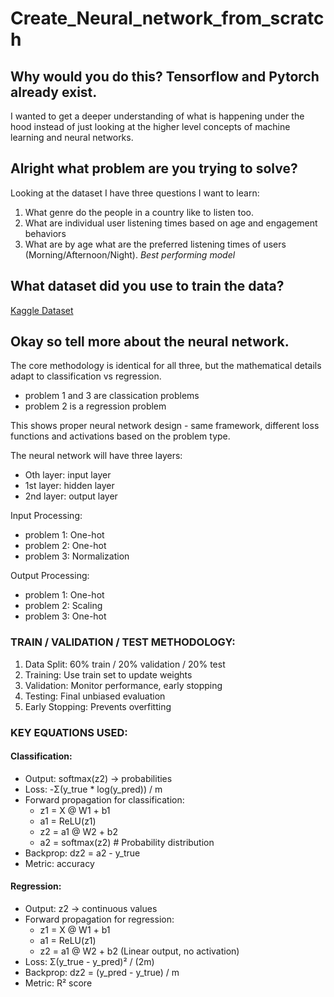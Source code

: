 # Create_Neural_network_from_scratch

## Why would you do this? Tensorflow and Pytorch already exist.
I wanted to get a deeper understanding of what is happening under the hood instead of just looking at the higher level concepts of machine learning and neural networks. 

## Alright what problem are you trying to solve?
Looking at the dataset I have three questions I want to learn:
  1.  What genre do the people in a country like to listen too.
  2.  What are individual user listening times based on age and engagement behaviors
  3.  What are by age what are the preferred listening times of users (Morning/Afternoon/Night). *Best performing model*

## What dataset did you use to train the data?
[Kaggle Dataset](https://www.kaggle.com/datasets/atharvasoundankar/global-music-streaming-trends-and-listener-insights?resource=download)

## Okay so tell more about the neural network.

The core methodology is identical for all three, but the mathematical details adapt to classification vs regression. 
- problem 1 and 3 are classication problems
- problem 2 is a regression problem

This shows proper neural network design - same framework, different loss functions and activations based on the problem type.

The neural network will have three layers:
- Oth layer:  input layer
- 1st layer:  hidden layer
- 2nd layer: output layer

Input Processing: 
- problem 1: One-hot
- problem 2: One-hot
- problem 3: Normalization

Output Processing:
- problem 1: One-hot
- problem 2: Scaling
- problem 3: One-hot


### TRAIN / VALIDATION / TEST METHODOLOGY:
1. Data Split: 60% train / 20% validation / 20% test
2. Training: Use train set to update weights
3. Validation: Monitor performance, early stopping
4. Testing: Final unbiased evaluation
5. Early Stopping: Prevents overfitting

### KEY EQUATIONS USED:

#### Classification:
- Output: softmax(z2) → probabilities
- Loss: -Σ(y_true * log(y_pred)) / m
- Forward propagation for classification:
  * z1 = X @ W1 + b1
  * a1 = ReLU(z1)
  * z2 = a1 @ W2 + b2
  * a2 = softmax(z2)  # Probability distribution
- Backprop: dz2 = a2 - y_true
- Metric: accuracy
  
#### Regression:
- Output: z2 → continuous values
- Forward propagation for regression:
  * z1 = X @ W1 + b1
  * a1 = ReLU(z1)
  * z2 = a1 @ W2 + b2  (Linear output, no activation)
- Loss: Σ(y_true - y_pred)² / (2m)
- Backprop: dz2 = (y_pred - y_true) / m
- Metric: R² score

